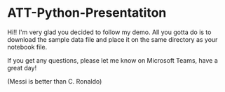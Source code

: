 # ATT-Python-Presentatiton

Hi!! I'm very glad you decided to follow my demo.
All you gotta do is to download the sample data file and place it on the same directory as your notebook file.

If you get any questions, please let me know on Microsoft Teams, have a great day!


(Messi is better than C. Ronaldo)
